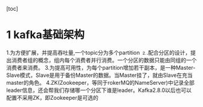 [toc]

# 1 kafka基础架构
1.为方便扩展，并提高吞吐量,一个topic分为多个partition
⒉.配合分区的设计，提出消费者组的概念，组内每个消费者并行消费。一个分区的数据只能由同组的一个消费者来消费。
3.为提高可用性，为每个partition增加若干副本，是一种Master-Slave模式，Slave是用于备份Master的数据。当Master挂了，就由Slave在充当master的角色。
4.ZK(Zookeeper，等同于rokerMQ的NameServer)中记录全部leader信息，还会帮我们存储哪一个分区下谁是leader。Kafka2.8.0以后也可以配置不采用ZK，即Zookeeper是可选的